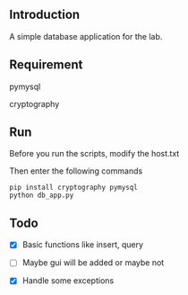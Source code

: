 ## Introduction
A simple database application for the lab.

## Requirement
pymysql

cryptography

## Run
Before you run the scripts, modify the host.txt

Then enter the following commands

```shell script
pip install cryptography pymysql
python db_app.py
```

## Todo
- [x] Basic functions like insert, query
- [ ] Maybe gui will be added or maybe not
- [x] Handle some exceptions


